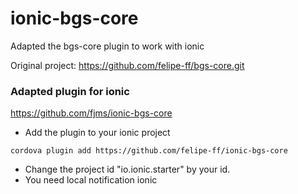 # ionic-bgs-core
Adapted the bgs-core plugin to work with ionic

Original project: https://github.com/felipe-ff/bgs-core.git


### Adapted plugin for ionic

https://github.com/fjms/ionic-bgs-core 

* Add the plugin to your ionic project
```
cordova plugin add https://github.com/felipe-ff/ionic-bgs-core
```
* Change the project id "io.ionic.starter" by your id.
* You need local notification ionic

